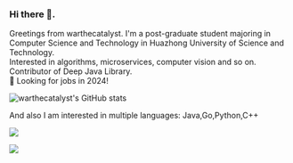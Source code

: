 ### Hi there 👋. 
Greetings from warthecatalyst. I'm a post-graduate student majoring in Computer Science and Technology in Huazhong University of Science and Technology.\
Interested in algorithms, microservices, computer vision and so on.\
Contributor of Deep Java Library.\
🔭 Looking for jobs in 2024!

![warthecatalyst's GitHub stats](https://github-readme-stats.vercel.app/api?username=warthecatalyst&count_private=true)

And also I am interested in multiple languages: Java,Go,Python,C++

![](http://github-profile-summary-cards.vercel.app/api/cards/repos-per-language?username=warthecatalyst&theme=default)

![](http://github-profile-summary-cards.vercel.app/api/cards/most-commit-language?username=warthecatalyst&theme=default)

<!--
**warthecatalyst/warthecatalyst** is a ✨ _special_ ✨ repository because its `README.md` (this file) appears on your GitHub profile.

Here are some ideas to get you started:

- 🔭 I’m currently working on ...
- 🌱 I’m currently learning ...
- 👯 I’m looking to collaborate on ...
- 🤔 I’m looking for help with ...
- 💬 Ask me about ...
- 📫 How to reach me: ...
- 😄 Pronouns: ...
- ⚡ Fun fact: ...
-->
